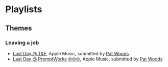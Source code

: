 # Playlists

<!--
This section is notes. They are here to help guide people new to markdown & to the playlist project. This text is on the same file that serves as the website, but you can't see it in the browser.
If you're creating a new theme, Start a new line, and format it this way:

### NewTheme Here

Then the link to the playlist:

Below is a snippet that can be copied/pasted below to add your playlist. 
- [Name of Playlist](http://www.playlisturl.com), Apple Music or Spotify, submitted by [Person](http://www.whateverlinkyouwanttoincludehere)

I've tried to be as plan speak in what each section requires. Important to know, should you not know `markdown`: 
- One space between the hyphen `-` and the first character for the bullted list to appear correctly.
[Link Name](and link address) There should NOT be a space between ` ](`, or the link won't work. 

-->
## Themes

### Leaving a job

- [Last Day @ T&F](https://itunes.apple.com/us/playlist/last-day-at-t-f/pl.84a21cf7082a45e1a0c8cbb9b863df92), Apple Music, submitted by [Pat Woods](http://www.twitter.com/patwoodsdesign)
- [Last Day @ PromptWorks ⚙️⚙️⚙️](https://itunes.apple.com/us/playlist/last-day-at-promptworks/pl.u-76oN96bIldd2W), Apple Music, submitted by [Pat Woods](http://www.twitter.com/patwoodsdesign)
